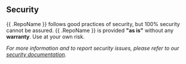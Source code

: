 ## Security

{{ .RepoName }} follows good practices of security, but 100% security cannot be assured.
{{ .RepoName }} is provided **"as is"** without any **warranty**. Use at your own risk.

_For more information and to report security issues, please refer to our [security documentation](docs/SECURITY.md)._

